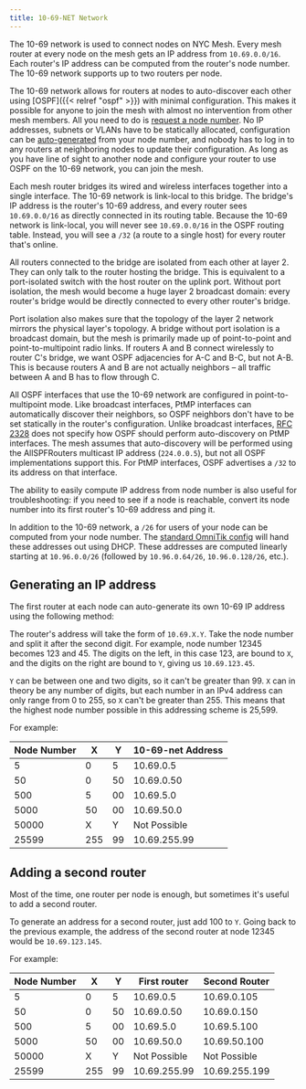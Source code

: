 ```yaml
---
title: 10-69-NET Network
---
```


The 10-69 network is used to connect nodes on NYC Mesh. Every mesh router at every node on the mesh gets an IP address from `10.69.0.0/16`. Each router's IP address can be computed from the router's node number. The 10-69 network supports up to two routers per node.

The 10-69 network allows for routers at nodes to auto-discover each other using [OSPF]({{< relref "ospf" >}}) with minimal configuration. This makes it possible for anyone to join the mesh with almost no intervention from other mesh members. All you need to do is [request a node number](https://nycmesh.net/join). No IP addresses, subnets or VLANs have to be statically allocated, configuration can be [auto-generated](https://configgen.nycmesh.net) from your node number, and nobody has to log in to any routers at neighboring nodes to update their configuration. As long as you have line of sight to another node and configure your router to use OSPF on the 10-69 network, you can join the mesh.

Each mesh router bridges its wired and wireless interfaces together into a single interface. The 10-69 network is link-local to this bridge. The bridge's IP address is the router's 10-69 address, and every router sees `10.69.0.0/16` as directly connected in its routing table. Because the 10-69 network is link-local, you will never see `10.69.0.0/16` in the OSPF routing table. Instead, you will see a `/32` (a route to a single host) for every router that's online.

All routers connected to the bridge are isolated from each other at layer 2. They can only talk to the router hosting the bridge. This is equivalent to a port-isolated switch with the host router on the uplink port. Without port isolation, the mesh would become a huge layer 2 broadcast domain: every router's bridge would be directly connected to every other router's bridge.

Port isolation also makes sure that the topology of the layer 2 network mirrors the physical layer's topology. A bridge without port isolation is a broadcast domain, but the mesh is primarily made up of point-to-point and point-to-multipoint radio links. If routers A and B connect wirelessly to router C's bridge, we want OSPF adjacencies for A-C and B-C, but not A-B. This is because routers A and B are not actually neighbors – all traffic between A and B has to flow through C.

All OSPF interfaces that use the 10-69 network are configured in point-to-multipoint mode. Like broadcast interfaces, PtMP interfaces can automatically discover their neighbors, so OSPF neighbors don't have to be set statically in the router's configuration. Unlike broadcast interfaces,  [RFC 2328](https://tools.ietf.org/html/rfc2328) does not specify how OSPF should perform auto-discovery on PtMP interfaces. The mesh assumes that auto-discovery will be performed using the AllSPFRouters multicast IP address (`224.0.0.5`), but not all OSPF implementations support this. For PtMP interfaces, OSPF advertises a `/32` to its address on that interface.

The ability to easily compute IP address from node number is also useful for troubleshooting: if you need to see if a node is reachable, convert its node number into its first router's 10-69 address and ping it.

In addition to the 10-69 network, a `/26` for users of your node can be computed from your node number. The [standard OmniTik config](https://configgen.nycmesh.net/?device=Omnitik5AC&template=rooftop-ospf.rsc.tmpl) will hand these addresses out using DHCP. These addresses are computed linearly starting at `10.96.0.0/26` (followed by `10.96.0.64/26`, `10.96.0.128/26`, etc.).

## Generating an IP address

The first router at each node can auto-generate its own 10-69 IP address using the following method:

The router's address will take the form of `10.69.X.Y`. Take the node number and split it after the second digit. For example, node number 12345 becomes 123 and 45. The digits on the left, in this case 123, are bound to `X`, and the digits on the right are bound to `Y`, giving us `10.69.123.45`.

`Y` can be between one and two digits, so it can't be greater than 99. `X` can in theory be any number of digits, but each number in an IPv4 address can only range from 0 to 255, so `X` can't be greater than 255. This means that the highest node number possible in this addressing scheme is 25,599.

For example:

|Node Number|X|Y|10-69-net Address|
|---|---|---|---|
|5|0|5|10.69.0.5|
|50|0|50|10.69.0.50|
|500|5|00|10.69.5.0|
|5000|50|00|10.69.50.0|
|50000|X|Y|Not Possible|
|25599|255|99|10.69.255.99|

## Adding a second router

Most of the time, one router per node is enough, but sometimes it's useful to add a second router.

To generate an address for a second router, just add 100 to `Y`. Going back to the previous example, the address of the second router at node 12345 would be `10.69.123.145`.

For example:

|Node Number|X|Y|First router|Second Router|
|---|---|---|---|---|
|5|0|5|10.69.0.5|10.69.0.105|
|50|0|50|10.69.0.50|10.69.0.150|
|500|5|00|10.69.5.0|10.69.5.100|
|5000|50|00|10.69.50.0|10.69.50.100|
|50000|X|Y|Not Possible|Not Possible|
|25599|255|99|10.69.255.99|10.69.255.199|
